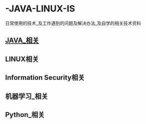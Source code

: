# -JAVA-LINUX-IS
日常使用的技术_及工作遇到的问题及解决办法_及自学的相关技术资料

## [JAVA_相关](https://github.com/Rainron/-JAVA-LINUX-IS/blob/master/java_relevant.md)



## LINUX相关



## Information Security相关




## 机器学习_相关



## Python_相关








